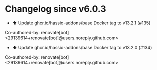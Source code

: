 # Changelog since v6.0.3
- ⬆️ Update ghcr.io/hassio-addons/base Docker tag to v13.2.1 (#135)

Co-authored-by: renovate[bot] <29139614+renovate[bot]@users.noreply.github.com> 
- ⬆️ Update ghcr.io/hassio-addons/base Docker tag to v13.2.0 (#134)

Co-authored-by: renovate[bot] <29139614+renovate[bot]@users.noreply.github.com> 
